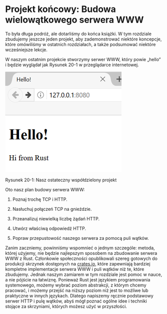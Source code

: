 # Projekt końcowy: Budowa wielowątkowego serwera WWW

To była długa podróż, ale dotarliśmy do końca książki. W tym
rozdziale zbudujemy jeszcze jeden projekt, aby zademonstrować niektóre
koncepcje, które omówiliśmy w ostatnich rozdziałach, a także podsumować niektóre wcześniejsze
lekcje.

W naszym ostatnim projekcie stworzymy serwer WWW, który powie „hello” i będzie wyglądał jak
Rysunek 20-1 w przeglądarce internetowej.

![hello from rust](img/trpl20-01.png)

<span class="caption">Rysunek 20-1: Nasz ostateczny współdzielony projekt</span>

Oto nasz plan budowy serwera WWW:

1. Poznaj trochę TCP i HTTP.

2. Nasłuchuj połączeń TCP na gnieździe.

3. Przeanalizuj niewielką liczbę żądań HTTP.

4. Utwórz właściwą odpowiedź HTTP.

5. Popraw przepustowość naszego serwera za pomocą puli wątków.

Zanim zaczniemy, powinniśmy wspomnieć o jednym szczególe: metoda, której użyjemy, nie
będzie najlepszym sposobem na zbudowanie serwera WWW z Rust. Członkowie społeczności
opublikowali szereg gotowych do produkcji skrzynek dostępnych na
[crates.io](https://crates.io/), które zapewniają bardziej kompletne implementacje serwera WWW i
puli wątków niż te, które zbudujemy. Jednak naszym zamiarem w tym
rozdziale jest pomoc w nauce, a nie pójście na łatwiznę. Ponieważ Rust jest
językiem programowania systemowego, możemy wybrać poziom abstrakcji, z którym chcemy
pracować, i możemy przejść na niższy poziom niż jest to możliwe lub praktyczne w innych
językach. Dlatego napiszemy ręcznie podstawowy serwer HTTP i pulę wątków,
abyś mógł poznać ogólne idee i techniki stojące za skrzyniami, których możesz
użyć w przyszłości.
